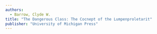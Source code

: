 ```yaml
---
authors:
  - Barrow, Clyde W.
title: "The Dangerous Class: The Cocnept of the Lumpenproletarit"
publisher: "University of Michigan Press"
---
```

